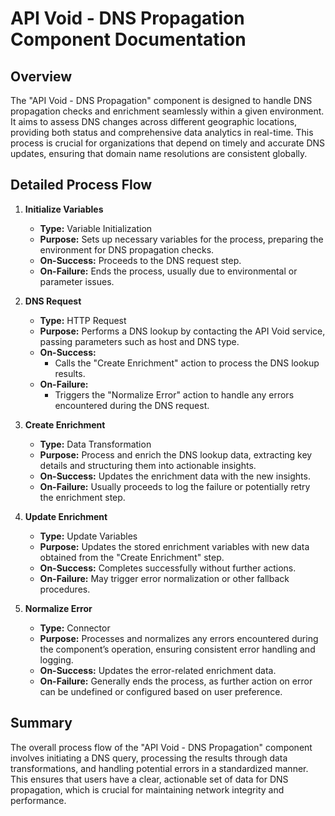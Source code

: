 # API Void - DNS Propagation Component Documentation

## Overview
The "API Void - DNS Propagation" component is designed to handle DNS propagation checks and enrichment seamlessly within a given environment. It aims to assess DNS changes across different geographic locations, providing both status and comprehensive data analytics in real-time. This process is crucial for organizations that depend on timely and accurate DNS updates, ensuring that domain name resolutions are consistent globally.

## Detailed Process Flow

1. **Initialize Variables**
    - **Type:** Variable Initialization
    - **Purpose:** Sets up necessary variables for the process, preparing the environment for DNS propagation checks.
    - **On-Success:** Proceeds to the DNS request step.
    - **On-Failure:** Ends the process, usually due to environmental or parameter issues.

2. **DNS Request**
    - **Type:** HTTP Request
    - **Purpose:** Performs a DNS lookup by contacting the API Void service, passing parameters such as host and DNS type.
    - **On-Success:**
        - Calls the "Create Enrichment" action to process the DNS lookup results.
    - **On-Failure:**
        - Triggers the "Normalize Error" action to handle any errors encountered during the DNS request.

3. **Create Enrichment**
    - **Type:** Data Transformation
    - **Purpose:** Process and enrich the DNS lookup data, extracting key details and structuring them into actionable insights.
    - **On-Success:** Updates the enrichment data with the new insights.
    - **On-Failure:** Usually proceeds to log the failure or potentially retry the enrichment step.

4. **Update Enrichment**
    - **Type:** Update Variables
    - **Purpose:** Updates the stored enrichment variables with new data obtained from the "Create Enrichment" step.
    - **On-Success:** Completes successfully without further actions.
    - **On-Failure:** May trigger error normalization or other fallback procedures.

5. **Normalize Error**
    - **Type:** Connector
    - **Purpose:** Processes and normalizes any errors encountered during the component’s operation, ensuring consistent error handling and logging.
    - **On-Success:** Updates the error-related enrichment data.
    - **On-Failure:** Generally ends the process, as further action on error can be undefined or configured based on user preference.

## Summary
The overall process flow of the "API Void - DNS Propagation" component involves initiating a DNS query, processing the results through data transformations, and handling potential errors in a standardized manner. This ensures that users have a clear, actionable set of data for DNS propagation, which is crucial for maintaining network integrity and performance.

